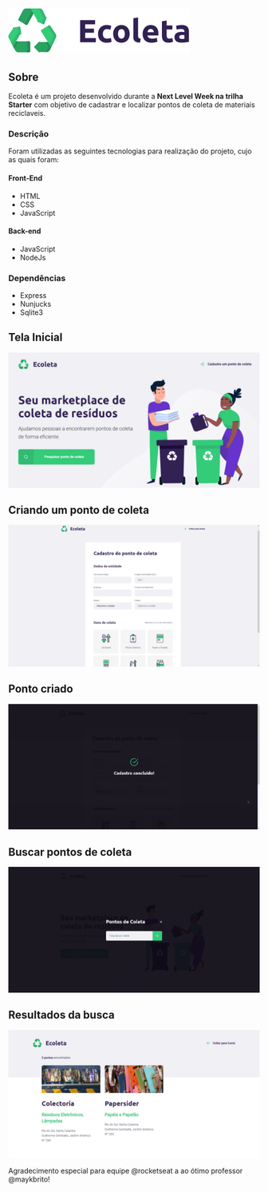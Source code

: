 # ![Ecoleta](/public/assets/logo.svg)

 ## Sobre

 Ecoleta é um projeto desenvolvido durante a **Next Level Week na trilha Starter** com objetivo de cadastrar e localizar pontos de coleta de materiais reciclaveis.

 ### Descrição

 Foram utilizadas as seguintes tecnologias para realização do projeto, cujo as quais foram:

 #### Front-End
 * HTML
 * CSS
 * JavaScript

 #### Back-end
 * JavaScript
 * NodeJs

 ### Dependências
 * Express
 * Nunjucks
 * Sqlite3


 ## Tela Inicial

 ![ecoleta](https://github.com/G-DevOn/Ecoleta/blob/master/images/home-page.png)

 ## Criando um ponto de coleta

 ![ecoleta](https://github.com/G-DevOn/Ecoleta/blob/master/images/create-point.png)

 ## Ponto criado

 ![ecoleta](https://github.com/G-DevOn/Ecoleta/blob/master/images/point-created.png)

 ## Buscar pontos de coleta

 ![ecoleta](https://github.com/G-DevOn/Ecoleta/blob/master/images/search.png)

 ## Resultados da busca

 ![ecoleta](https://github.com/G-DevOn/Ecoleta/blob/master/images/results.png)

 Agradecimento especial para equipe @rocketseat a ao ótimo professor @maykbrito!
